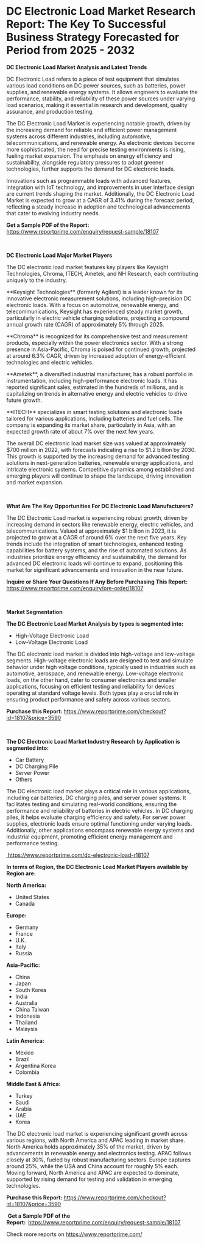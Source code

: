 <p><h1>DC Electronic Load Market Research Report: The Key To Successful Business Strategy Forecasted for Period from 2025 - 2032</h1></p><p><strong>DC Electronic Load Market Analysis and Latest Trends</strong></p>
<p><p>DC Electronic Load refers to a piece of test equipment that simulates various load conditions on DC power sources, such as batteries, power supplies, and renewable energy systems. It allows engineers to evaluate the performance, stability, and reliability of these power sources under varying load scenarios, making it essential in research and development, quality assurance, and production testing.</p><p>The DC Electronic Load Market is experiencing notable growth, driven by the increasing demand for reliable and efficient power management systems across different industries, including automotive, telecommunications, and renewable energy. As electronic devices become more sophisticated, the need for precise testing environments is rising, fueling market expansion. The emphasis on energy efficiency and sustainability, alongside regulatory pressures to adopt greener technologies, further supports the demand for DC electronic loads.</p><p>Innovations such as programmable loads with advanced features, integration with IoT technology, and improvements in user interface design are current trends shaping the market. Additionally, the DC Electronic Load Market is expected to grow at a CAGR of 3.41% during the forecast period, reflecting a steady increase in adoption and technological advancements that cater to evolving industry needs.</p></p>
<p><strong>Get a Sample PDF of the Report:&nbsp;</strong> <a href="https://www.reportprime.com/enquiry/request-sample/18107?utm_campaign=2795&utm_medium=2&utm_source=Github&utm_content=ia&utm_term=18032025&utm_id=dc-electronic-load">https://www.reportprime.com/enquiry/request-sample/18107</a></p>
<p>&nbsp;</p>
<p><strong>DC Electronic Load Major Market Players</strong></p>
<p><p>The DC electronic load market features key players like Keysight Technologies, Chroma, ITECH, Ametek, and NH Research, each contributing uniquely to the industry. </p><p>**Keysight Technologies** (formerly Agilent) is a leader known for its innovative electronic measurement solutions, including high-precision DC electronic loads. With a focus on automotive, renewable energy, and telecommunications, Keysight has experienced steady market growth, particularly in electric vehicle charging solutions, projecting a compound annual growth rate (CAGR) of approximately 5% through 2025. </p><p>**Chroma** is recognized for its comprehensive test and measurement products, especially within the power electronics sector. With a strong presence in Asia-Pacific, Chroma is poised for continued growth, projected at around 6.3% CAGR, driven by increased adoption of energy-efficient technologies and electric vehicles.</p><p>**Ametek**, a diversified industrial manufacturer, has a robust portfolio in instrumentation, including high-performance electronic loads. It has reported significant sales, estimated in the hundreds of millions, and is capitalizing on trends in alternative energy and electric vehicles to drive future growth. </p><p>**ITECH** specializes in smart testing solutions and electronic loads tailored for various applications, including batteries and fuel cells. The company is expanding its market share, particularly in Asia, with an expected growth rate of about 7% over the next few years.</p><p>The overall DC electronic load market size was valued at approximately $700 million in 2022, with forecasts indicating a rise to $1.2 billion by 2030. This growth is supported by the increasing demand for advanced testing solutions in next-generation batteries, renewable energy applications, and intricate electronic systems. Competitive dynamics among established and emerging players will continue to shape the landscape, driving innovation and market expansion.</p></p>
<p>&nbsp;</p>
<p><strong>What Are The Key Opportunities For DC Electronic Load Manufacturers?</strong></p>
<p><p>The DC Electronic Load market is experiencing robust growth, driven by increasing demand in sectors like renewable energy, electric vehicles, and telecommunications. Valued at approximately $1 billion in 2023, it is projected to grow at a CAGR of around 6% over the next five years. Key trends include the integration of smart technologies, enhanced testing capabilities for battery systems, and the rise of automated solutions. As industries prioritize energy efficiency and sustainability, the demand for advanced DC electronic loads will continue to expand, positioning this market for significant advancements and innovation in the near future.</p></p>
<p><strong>Inquire or Share Your Questions If Any Before Purchasing This Report:</strong> <a href="https://www.reportprime.com/enquiry/pre-order/18107?utm_campaign=2795&utm_medium=2&utm_source=Github&utm_content=ia&utm_term=18032025&utm_id=dc-electronic-load">https://www.reportprime.com/enquiry/pre-order/18107</a></p>
<p>&nbsp;</p>
<p><strong>Market Segmentation</strong></p>
<p><strong>The DC Electronic Load Market Analysis by types is segmented into:</strong></p>
<p><ul><li>High-Voltage Electronic Load</li><li>Low-Voltage Electronic Load</li></ul></p>
<p><p>The DC electronic load market is divided into high-voltage and low-voltage segments. High-voltage electronic loads are designed to test and simulate behavior under high voltage conditions, typically used in industries such as automotive, aerospace, and renewable energy. Low-voltage electronic loads, on the other hand, cater to consumer electronics and smaller applications, focusing on efficient testing and reliability for devices operating at standard voltage levels. Both types play a crucial role in ensuring product performance and safety across various sectors.</p></p>
<p><strong>Purchase this Report:&nbsp;</strong><a href="https://www.reportprime.com/checkout?id=18107&price=3590&utm_campaign=2795&utm_medium=2&utm_source=Github&utm_content=ia&utm_term=18032025&utm_id=dc-electronic-load">https://www.reportprime.com/checkout?id=18107&price=3590</a></p>
<p>&nbsp;</p>
<p><strong>The DC Electronic Load Market Industry Research by Application is segmented into:</strong></p>
<p><ul><li>Car Battery</li><li>DC Charging Pile</li><li>Server Power</li><li>Others</li></ul></p>
<p><p>The DC electronic load market plays a critical role in various applications, including car batteries, DC charging piles, and server power systems. It facilitates testing and simulating real-world conditions, ensuring the performance and reliability of batteries in electric vehicles. In DC charging piles, it helps evaluate charging efficiency and safety. For server power supplies, electronic loads ensure optimal functioning under varying loads. Additionally, other applications encompass renewable energy systems and industrial equipment, promoting efficient energy management and performance testing.</p></p>
<p><a href="https://www.reportprime.com/dc-electronic-load-r18107?utm_campaign=2795&utm_medium=2&utm_source=Github&utm_content=ia&utm_term=18032025&utm_id=dc-electronic-load">&nbsp;https://www.reportprime.com/dc-electronic-load-r18107</a></p>
<p><strong>In terms of Region, the DC Electronic Load Market Players available by Region are:</strong></p>
<p>
    <p> <strong> North America: </strong>
        <ul>
            <li>United States</li>
            <li>Canada</li>
        </ul>
        </p> 
    <p> <strong> Europe: </strong>
        <ul>
            <li>Germany</li>
            <li>France</li>
            <li>U.K.</li>
            <li>Italy</li>
            <li>Russia</li>
        </ul>
        </p> 
    <p> <strong> Asia-Pacific: </strong>
        <ul>
            <li>China</li>
            <li>Japan</li>
            <li>South Korea</li>
            <li>India</li>
            <li>Australia</li>
            <li>China Taiwan</li>
            <li>Indonesia</li>
            <li>Thailand</li>
            <li>Malaysia</li>
        </ul>
        </p> 
    <p> <strong> Latin America: </strong>
        <ul>
            <li>Mexico</li>
            <li>Brazil</li>
            <li>Argentina Korea</li>
            <li>Colombia</li>
        </ul>
        </p> 
    <p> <strong> Middle East & Africa: </strong>
        <ul>
            <li>Turkey</li>
            <li>Saudi</li>
            <li>Arabia</li>
            <li>UAE</li>
            <li>Korea</li>
        </ul>
    </p>
    </p>
<p><p>The DC electronic load market is experiencing significant growth across various regions, with North America and APAC leading in market share. North America holds approximately 35% of the market, driven by advancements in renewable energy and electronics testing. APAC follows closely at 30%, fueled by robust manufacturing sectors. Europe captures around 25%, while the USA and China account for roughly 5% each. Moving forward, North America and APAC are expected to dominate, supported by rising demand for testing and validation in emerging technologies.</p></p>
<p><strong>Purchase this Report: </strong><a href="https://www.reportprime.com/checkout?id=18107&price=3590&utm_campaign=2795&utm_medium=2&utm_source=Github&utm_content=ia&utm_term=18032025&utm_id=dc-electronic-load">https://www.reportprime.com/checkout?id=18107&price=3590</a></p>
<p>&nbsp;<strong>Get a Sample PDF of the Report:&nbsp;&nbsp;</strong><a href="https://www.reportprime.com/enquiry/request-sample/18107?utm_campaign=2795&utm_medium=2&utm_source=Github&utm_content=ia&utm_term=18032025&utm_id=dc-electronic-load">https://www.reportprime.com/enquiry/request-sample/18107</a></p>
<p><strong></strong></p>
<p>Check more reports on <a href="https://www.reportprime.com/?utm_campaign=2795&utm_medium=2&utm_source=Github&utm_content=ia&utm_term=18032025&utm_id=dc-electronic-load">https://www.reportprime.com/</a></p>